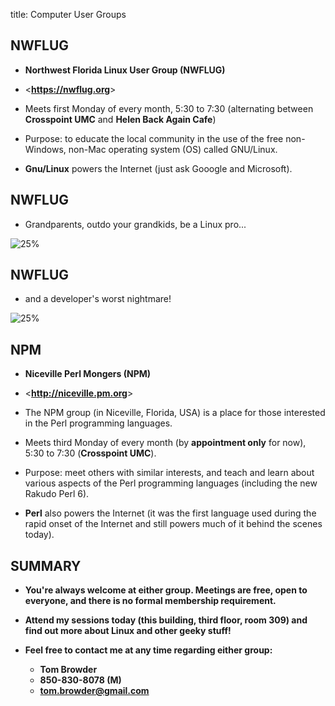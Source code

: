 title: Computer User Groups
<!-- insert-file headers.md -->

## NWFLUG

- **Northwest Florida Linux User Group (NWFLUG)**

- <**<https://nwflug.org>**>

- Meets first Monday of every month, 5:30 to 7:30 (alternating between
**Crosspoint UMC** and **Helen Back Again Cafe**)

- Purpose: to educate the local community in the use of the free
non-Windows, non-Mac operating system (OS) called GNU/Linux.

- **Gnu/Linux** powers the Internet (just ask Gooogle and Microsoft).

## NWFLUG

- Grandparents, outdo your grandkids, be a Linux pro...

![25%](pics/upper-dzone-comics-linux-depressed-developer-21.png)

## NWFLUG

- and a developer's worst nightmare!

![25%](pics/lower-dzone-comics-linux-depressed-developer-21.png)


## NPM

- **Niceville Perl Mongers (NPM)**

- <**<http://niceville.pm.org>**>

- The NPM group (in Niceville, Florida, USA) is a place for those
interested in the Perl programming languages.

- Meets third Monday of every month (by **appointment only** for now), 5:30 to
  7:30 (**Crosspoint UMC**).

- Purpose: meet others with similar interests, and teach and learn
about various aspects of the Perl programming languages (including the
new Rakudo Perl 6).

- **Perl** also powers the Internet (it was the first language used
  during the rapid onset of the Internet and still powers much of it
  behind the scenes today).

## SUMMARY

- **You're always welcome at either group. Meetings are free, open to
  everyone, and there is no formal membership requirement.**

- **Attend my sessions today (this building, third floor, room 309) and
  find out more about Linux and other geeky stuff!**

- **Feel free to contact me at any time regarding either group:**

    - **Tom Browder**
    - **850-830-8078 (M)**
    - **<tom.browder@gmail.com>**

